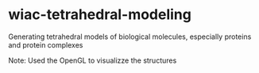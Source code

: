 # wiac-tetrahedral-modeling
Generating tetrahedral models of biological molecules, especially proteins and protein complexes

Note: Used the OpenGL to visualizze the structures

